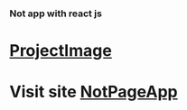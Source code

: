  ### Not app with react js
# [ProjectImage](https://github.com/abdullahmutllu/UretkenAcademianSevenWeek/assets/92626592/43ce0e52-1001-4a3d-94a1-8557b17207d7)
# Visit site  [NotPageApp](https://abdullahmutllu.github.io/UretkenAcademianSevenWeek/)

